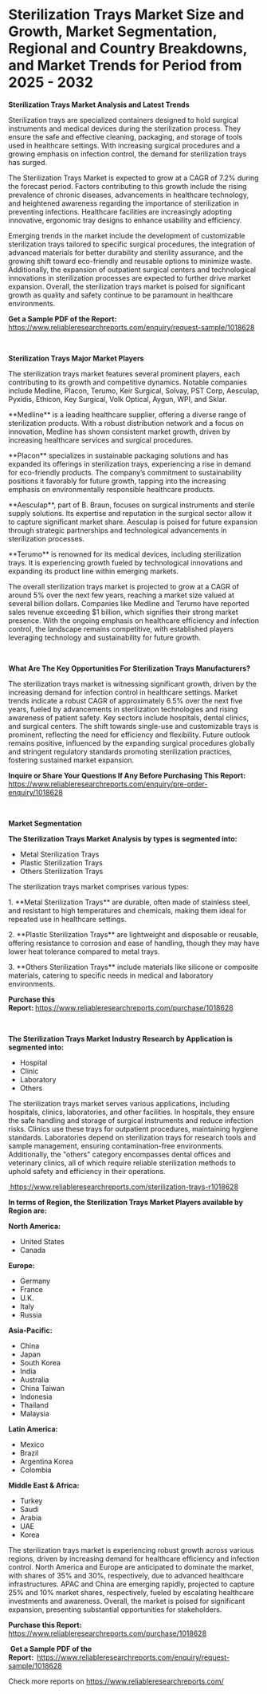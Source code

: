 <p><h1>Sterilization Trays Market Size and Growth, Market Segmentation, Regional and Country Breakdowns, and Market Trends for Period from 2025 -  2032</h1></p><p><strong>Sterilization Trays Market Analysis and Latest Trends</strong></p>
<p><p>Sterilization trays are specialized containers designed to hold surgical instruments and medical devices during the sterilization process. They ensure the safe and effective cleaning, packaging, and storage of tools used in healthcare settings. With increasing surgical procedures and a growing emphasis on infection control, the demand for sterilization trays has surged.</p><p>The Sterilization Trays Market is expected to grow at a CAGR of 7.2% during the forecast period. Factors contributing to this growth include the rising prevalence of chronic diseases, advancements in healthcare technology, and heightened awareness regarding the importance of sterilization in preventing infections. Healthcare facilities are increasingly adopting innovative, ergonomic tray designs to enhance usability and efficiency.</p><p>Emerging trends in the market include the development of customizable sterilization trays tailored to specific surgical procedures, the integration of advanced materials for better durability and sterility assurance, and the growing shift toward eco-friendly and reusable options to minimize waste. Additionally, the expansion of outpatient surgical centers and technological innovations in sterilization processes are expected to further drive market expansion. Overall, the sterilization trays market is poised for significant growth as quality and safety continue to be paramount in healthcare environments.</p></p>
<p><strong>Get a Sample PDF of the Report:&nbsp;</strong> <a href="https://www.reliableresearchreports.com/enquiry/request-sample/1018628?utm_campaign=2954&utm_medium=2&utm_source=Github&utm_content=ia&utm_term=04032025&utm_id=sterilization-trays">https://www.reliableresearchreports.com/enquiry/request-sample/1018628</a></p>
<p>&nbsp;</p>
<p><strong>Sterilization Trays Major Market Players</strong></p>
<p><p>The sterilization trays market features several prominent players, each contributing to its growth and competitive dynamics. Notable companies include Medline, Placon, Terumo, Keir Surgical, Solvay, PST Corp, Aesculap, Pyxidis, Ethicon, Key Surgical, Volk Optical, Aygun, WPI, and Sklar.</p><p>**Medline** is a leading healthcare supplier, offering a diverse range of sterilization products. With a robust distribution network and a focus on innovation, Medline has shown consistent market growth, driven by increasing healthcare services and surgical procedures. </p><p>**Placon** specializes in sustainable packaging solutions and has expanded its offerings in sterilization trays, experiencing a rise in demand for eco-friendly products. The company’s commitment to sustainability positions it favorably for future growth, tapping into the increasing emphasis on environmentally responsible healthcare products.</p><p>**Aesculap**, part of B. Braun, focuses on surgical instruments and sterile supply solutions. Its expertise and reputation in the surgical sector allow it to capture significant market share. Aesculap is poised for future expansion through strategic partnerships and technological advancements in sterilization processes.</p><p>**Terumo** is renowned for its medical devices, including sterilization trays. It is experiencing growth fueled by technological innovations and expanding its product line within emerging markets.</p><p>The overall sterilization trays market is projected to grow at a CAGR of around 5% over the next few years, reaching a market size valued at several billion dollars. Companies like Medline and Terumo have reported sales revenue exceeding $1 billion, which signifies their strong market presence. With the ongoing emphasis on healthcare efficiency and infection control, the landscape remains competitive, with established players leveraging technology and sustainability for future growth.</p></p>
<p>&nbsp;</p>
<p><strong>What Are The Key Opportunities For Sterilization Trays Manufacturers?</strong></p>
<p><p>The sterilization trays market is witnessing significant growth, driven by the increasing demand for infection control in healthcare settings. Market trends indicate a robust CAGR of approximately 6.5% over the next five years, fueled by advancements in sterilization technologies and rising awareness of patient safety. Key sectors include hospitals, dental clinics, and surgical centers. The shift towards single-use and customizable trays is prominent, reflecting the need for efficiency and flexibility. Future outlook remains positive, influenced by the expanding surgical procedures globally and stringent regulatory standards promoting sterilization practices, fostering sustained market expansion.</p></p>
<p><strong>Inquire or Share Your Questions If Any Before Purchasing This Report:</strong> <a href="https://www.reliableresearchreports.com/enquiry/pre-order-enquiry/1018628?utm_campaign=2954&utm_medium=2&utm_source=Github&utm_content=ia&utm_term=04032025&utm_id=sterilization-trays">https://www.reliableresearchreports.com/enquiry/pre-order-enquiry/1018628</a></p>
<p>&nbsp;</p>
<p><strong>Market Segmentation</strong></p>
<p><strong>The Sterilization Trays Market Analysis by types is segmented into:</strong></p>
<p><ul><li>Metal Sterilization Trays</li><li>Plastic Sterilization Trays</li><li>Others Sterilization Trays</li></ul></p>
<p><p>The sterilization trays market comprises various types: </p><p>1. **Metal Sterilization Trays** are durable, often made of stainless steel, and resistant to high temperatures and chemicals, making them ideal for repeated use in healthcare settings. </p><p>2. **Plastic Sterilization Trays** are lightweight and disposable or reusable, offering resistance to corrosion and ease of handling, though they may have lower heat tolerance compared to metal trays. </p><p>3. **Others Sterilization Trays** include materials like silicone or composite materials, catering to specific needs in medical and laboratory environments.</p></p>
<p><strong>Purchase this Report:&nbsp;</strong><a href="https://www.reliableresearchreports.com/purchase/1018628?utm_campaign=2954&utm_medium=2&utm_source=Github&utm_content=ia&utm_term=04032025&utm_id=sterilization-trays">https://www.reliableresearchreports.com/purchase/1018628</a></p>
<p>&nbsp;</p>
<p><strong>The Sterilization Trays Market Industry Research by Application is segmented into:</strong></p>
<p><ul><li>Hospital</li><li>Clinic</li><li>Laboratory</li><li>Others</li></ul></p>
<p><p>The sterilization trays market serves various applications, including hospitals, clinics, laboratories, and other facilities. In hospitals, they ensure the safe handling and storage of surgical instruments and reduce infection risks. Clinics use these trays for outpatient procedures, maintaining hygiene standards. Laboratories depend on sterilization trays for research tools and sample management, ensuring contamination-free environments. Additionally, the "others" category encompasses dental offices and veterinary clinics, all of which require reliable sterilization methods to uphold safety and efficiency in their operations.</p></p>
<p><a href="https://www.reliableresearchreports.com/sterilization-trays-r1018628?utm_campaign=2954&utm_medium=2&utm_source=Github&utm_content=ia&utm_term=04032025&utm_id=sterilization-trays">&nbsp;https://www.reliableresearchreports.com/sterilization-trays-r1018628</a></p>
<p><strong>In terms of Region, the Sterilization Trays Market Players available by Region are:</strong></p>
<p>
    <p> <strong> North America: </strong>
        <ul>
            <li>United States</li>
            <li>Canada</li>
        </ul>
        </p> 
    <p> <strong> Europe: </strong>
        <ul>
            <li>Germany</li>
            <li>France</li>
            <li>U.K.</li>
            <li>Italy</li>
            <li>Russia</li>
        </ul>
        </p> 
    <p> <strong> Asia-Pacific: </strong>
        <ul>
            <li>China</li>
            <li>Japan</li>
            <li>South Korea</li>
            <li>India</li>
            <li>Australia</li>
            <li>China Taiwan</li>
            <li>Indonesia</li>
            <li>Thailand</li>
            <li>Malaysia</li>
        </ul>
        </p> 
    <p> <strong> Latin America: </strong>
        <ul>
            <li>Mexico</li>
            <li>Brazil</li>
            <li>Argentina Korea</li>
            <li>Colombia</li>
        </ul>
        </p> 
    <p> <strong> Middle East & Africa: </strong>
        <ul>
            <li>Turkey</li>
            <li>Saudi</li>
            <li>Arabia</li>
            <li>UAE</li>
            <li>Korea</li>
        </ul>
    </p>
    </p>
<p><p>The sterilization trays market is experiencing robust growth across various regions, driven by increasing demand for healthcare efficiency and infection control. North America and Europe are anticipated to dominate the market, with shares of 35% and 30%, respectively, due to advanced healthcare infrastructures. APAC and China are emerging rapidly, projected to capture 25% and 10% market shares, respectively, fueled by escalating healthcare investments and awareness. Overall, the market is poised for significant expansion, presenting substantial opportunities for stakeholders.</p></p>
<p><strong>Purchase this Report: </strong><a href="https://www.reliableresearchreports.com/purchase/1018628?utm_campaign=2954&utm_medium=2&utm_source=Github&utm_content=ia&utm_term=04032025&utm_id=sterilization-trays">https://www.reliableresearchreports.com/purchase/1018628</a></p>
<p>&nbsp;<strong>Get a Sample PDF of the Report:&nbsp;&nbsp;</strong><a href="https://www.reliableresearchreports.com/enquiry/request-sample/1018628?utm_campaign=2954&utm_medium=2&utm_source=Github&utm_content=ia&utm_term=04032025&utm_id=sterilization-trays">https://www.reliableresearchreports.com/enquiry/request-sample/1018628</a></p>
<p><strong></strong></p>
<p>Check more reports on <a href="https://www.reliableresearchreports.com/?utm_campaign=2954&utm_medium=2&utm_source=Github&utm_content=ia&utm_term=04032025&utm_id=sterilization-trays">https://www.reliableresearchreports.com/</a></p>